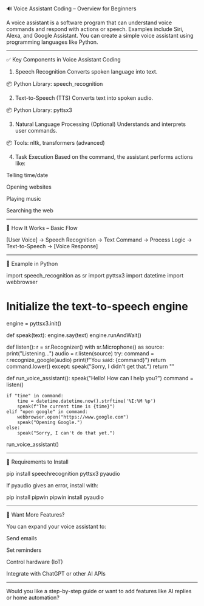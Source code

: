 🔊 Voice Assistant Coding – Overview for Beginners

A voice assistant is a software program that can understand voice commands and respond with actions or speech. Examples include Siri, Alexa, and Google Assistant. You can create a simple voice assistant using programming languages like Python.


---

✅ Key Components in Voice Assistant Coding

1. Speech Recognition
Converts spoken language into text.

📦 Python Library: speech_recognition



2. Text-to-Speech (TTS)
Converts text into spoken audio.

📦 Python Library: pyttsx3



3. Natural Language Processing (Optional)
Understands and interprets user commands.

📦 Tools: nltk, transformers (advanced)



4. Task Execution
Based on the command, the assistant performs actions like:

Telling time/date

Opening websites

Playing music

Searching the web





---

🧠 How It Works – Basic Flow

[User Voice] → Speech Recognition → Text Command → Process Logic → Text-to-Speech → [Voice Response]


---

🐍 Example in Python

import speech_recognition as sr
import pyttsx3
import datetime
import webbrowser

# Initialize the text-to-speech engine
engine = pyttsx3.init()

def speak(text):
    engine.say(text)
    engine.runAndWait()

def listen():
    r = sr.Recognizer()
    with sr.Microphone() as source:
        print("Listening...")
        audio = r.listen(source)
    try:
        command = r.recognize_google(audio)
        print(f"You said: {command}")
        return command.lower()
    except:
        speak("Sorry, I didn't get that.")
        return ""

def run_voice_assistant():
    speak("Hello! How can I help you?")
    command = listen()
    
    if "time" in command:
        time = datetime.datetime.now().strftime('%I:%M %p')
        speak(f"The current time is {time}")
    elif "open google" in command:
        webbrowser.open("https://www.google.com")
        speak("Opening Google.")
    else:
        speak("Sorry, I can't do that yet.")

run_voice_assistant()


---

🔧 Requirements to Install

pip install speechrecognition pyttsx3 pyaudio

If pyaudio gives an error, install with:

pip install pipwin
pipwin install pyaudio


---

🚀 Want More Features?

You can expand your voice assistant to:

Send emails

Set reminders

Control hardware (IoT)

Integrate with ChatGPT or other AI APIs



---

Would you like a step-by-step guide or want to add features like AI replies or home automation?

